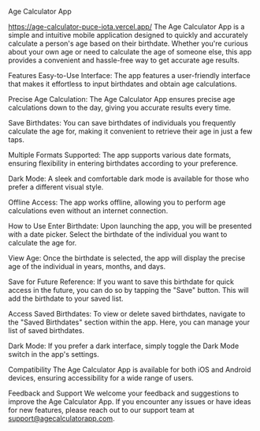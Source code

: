 Age Calculator App

https://age-calculator-puce-iota.vercel.app/
The Age Calculator App is a simple and intuitive mobile application designed to quickly and accurately calculate a person's age based on their birthdate. Whether you're curious about your own age or need to calculate the age of someone else, this app provides a convenient and hassle-free way to get accurate age results.

Features
Easy-to-Use Interface: The app features a user-friendly interface that makes it effortless to input birthdates and obtain age calculations.

Precise Age Calculation: The Age Calculator App ensures precise age calculations down to the day, giving you accurate results every time.

Save Birthdates: You can save birthdates of individuals you frequently calculate the age for, making it convenient to retrieve their age in just a few taps.

Multiple Formats Supported: The app supports various date formats, ensuring flexibility in entering birthdates according to your preference.

Dark Mode: A sleek and comfortable dark mode is available for those who prefer a different visual style.

Offline Access: The app works offline, allowing you to perform age calculations even without an internet connection.

How to Use
Enter Birthdate: Upon launching the app, you will be presented with a date picker. Select the birthdate of the individual you want to calculate the age for.

View Age: Once the birthdate is selected, the app will display the precise age of the individual in years, months, and days.

Save for Future Reference: If you want to save this birthdate for quick access in the future, you can do so by tapping the "Save" button. This will add the birthdate to your saved list.

Access Saved Birthdates: To view or delete saved birthdates, navigate to the "Saved Birthdates" section within the app. Here, you can manage your list of saved birthdates.

Dark Mode: If you prefer a dark interface, simply toggle the Dark Mode switch in the app's settings.

Compatibility
The Age Calculator App is available for both iOS and Android devices, ensuring accessibility for a wide range of users.

Feedback and Support
We welcome your feedback and suggestions to improve the Age Calculator App. If you encounter any issues or have ideas for new features, please reach out to our support team at support@agecalculatorapp.com.


